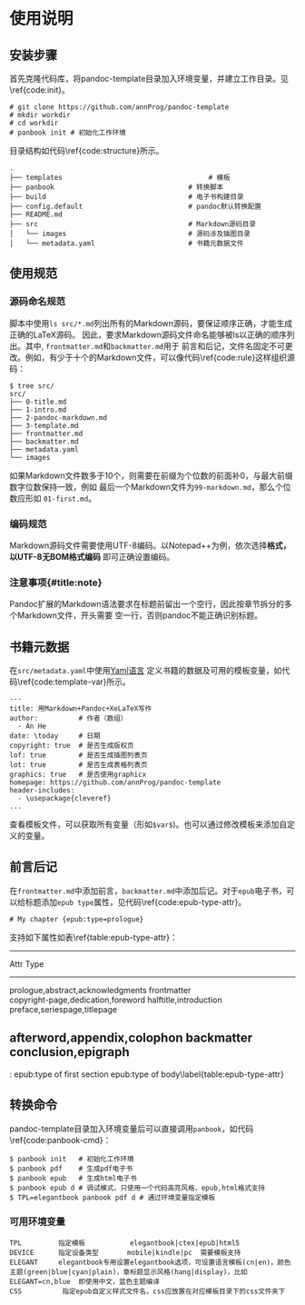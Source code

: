 
# 使用说明

## 安装步骤
首先克隆代码库，将pandoc-template目录加入环境变量，并建立工作目录。见\ref{code:init}。

```{#code:init .bash caption="初始化工作环境"}
# git clone https://github.com/annProg/pandoc-template
# mkdir workdir
# cd workdir
# panbook init # 初始化工作环境
```

目录结构如代码\ref{code:structure}所示。

```{#code:structure .bash caption="目录规范"}
.
├── templates                                    # 模板
├── panbook                                 # 转换脚本
├── build                                   # 电子书构建目录
├── config.default                          # pandoc默认转换配置
├── README.md
├── src                                     # Markdown源码目录
│   └── images                              # 源码涉及插图目录
│   └── metadata.yaml                       # 书籍元数据文件
```

## 使用规范
### 源码命名规范
脚本中使用`ls src/*.md`列出所有的Markdown源码，要保证顺序正确，才能生成正确的LaTeX源码。
因此，要求Markdown源码文件命名能够被ls以正确的顺序列出。其中, `frontmatter.md`和`backmatter.md`用于
前言和后记，文件名固定不可更改。例如，有少于十个的Markdown文件，可以像代码\ref{code:rule}这样组织源码：

```{#code:rule .bash caption="源码命名规范"}
$ tree src/
src/
├── 0-title.md
├── 1-intro.md
├── 2-pandoc-markdown.md
├── 3-template.md
├── frontmatter.md
├── backmatter.md
├── metadata.yaml
└── images
```

如果Markdown文件数多于10个，则需要在前缀为个位数的前面补0，与最大前缀数字位数保持一致，例如
最后一个Markdown文件为`99-markdown.md`，那么个位数应形如 `01-first.md`。

### 编码规范
Markdown源码文件需要使用UTF-8编码。以Notepad++为例，依次选择**格式，以UTF-8无BOM格式编码**
即可正确设置编码。

### 注意事项{#title:note}
Pandoc扩展的Markdown语法要求在标题前留出一个空行，因此按章节拆分的多个Markdown文件，开头需要
空一行，否则pandoc不能正确识别标题。

## 书籍元数据
在`src/metadata.yaml`中使用[Yaml语言](http://www.ruanyifeng.com/blog/2016/07/yaml.html) 定义书籍的数据及可用的模板变量，如代码\ref{code:template-var}所示。
```{#code:template-var .yaml caption="书籍元数据"}
---
title: 用Markdown+Pandoc+XeLaTeX写作
author:          # 作者（数组）
  - An He
date: \today     # 日期
copyright: true  # 是否生成版权页
lof: true        # 是否生成插图列表页
lot: true        # 是否生成表格列表页
graphics: true   # 是否使用graphicx
homepage: https://github.com/annProg/pandoc-template
header-includes:
  - \usepackage{cleveref}
...
```

查看模板文件，可以获取所有变量（形如`$var$`)。也可以通过修改模板来添加自定义的变量。

## 前言后记
在`frontmatter.md`中添加前言，`backmatter.md`中添加后记。对于`epub`电子书，可以给标题添加`epub type`属性，见代码\ref{code:epub-type-attr}。

```{#code:epub-type-attr .markdown caption="epub标题属性"}
# My chapter {epub:type=prologue}
```

支持如下属性如表\ref{table:epub-type-attr}：

--------------------------------------------------
Attr                                    Type
----------------------------------     -----------
prologue,abstract,acknowledgments      frontmatter	         
copyright-page,dedication,foreword
halftitle,introduction	     
preface,seriespage,titlepage	         


afterword,appendix,colophon	           backmatter
conclusion,epigraph
----------------------------------------------------
: epub:type of first section	epub:type of body\label{table:epub-type-attr}


## 转换命令

pandoc-template目录加入环境变量后可以直接调用`panbook`，如代码\ref{code:panbook-cmd}：

```{#code:panbook-cmd .bash caption="转换命令"}
$ panbook init   # 初始化工作环境
$ panbook pdf    # 生成pdf电子书
$ panbook epub   # 生成html电子书
$ panbook epub d # 调试模式，只使用一个代码高亮风格，epub,html格式支持
$ TPL=elegantbook panbook pdf d # 通过环境变量指定模板
```

### 可用环境变量

```{#code:env .bash caption="panbook支持的环境变量"}
TPL         指定模板           elegantbook|ctex|epub|html5
DEVICE      指定设备类型       mobile|kindle|pc  需要模板支持
ELEGANT     elegantbook专用设置elegantbook选项，可设置语言模板(cn|en)，颜色主题(green|blue|cyan|plain)，章标题显示风格(hang|display)，比如  ELEGANT=cn,blue  即使用中文，蓝色主题编译
CSS          指定epub自定义样式文件名，css应放置在对应模板目录下的css文件夹下
```

